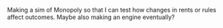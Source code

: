 Making a sim of Monopoly so that I can test how changes in rents or rules affect outcomes. Maybe also making an engine eventually?
